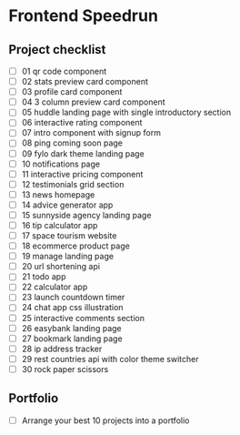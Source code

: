 # Frontend Speedrun

## Project checklist

- [ ] 01 qr code component
- [ ] 02 stats preview card component
- [ ] 03 profile card component
- [ ] 04 3 column preview card component
- [ ] 05 huddle landing page with single introductory section
- [ ] 06 interactive rating component
- [ ] 07 intro component with signup form
- [ ] 08 ping coming soon page
- [ ] 09 fylo dark theme landing page
- [ ] 10 notifications page
- [ ] 11 interactive pricing component
- [ ] 12 testimonials grid section
- [ ] 13 news homepage
- [ ] 14 advice generator app
- [ ] 15 sunnyside agency landing page
- [ ] 16 tip calculator app
- [ ] 17 space tourism website
- [ ] 18 ecommerce product page
- [ ] 19 manage landing page
- [ ] 20 url shortening api
- [ ] 21 todo app
- [ ] 22 calculator app
- [ ] 23 launch countdown timer
- [ ] 24 chat app css illustration
- [ ] 25 interactive comments section
- [ ] 26 easybank landing page
- [ ] 27 bookmark landing page
- [ ] 28 ip address tracker
- [ ] 29 rest countries api with color theme switcher
- [ ] 30 rock paper scissors

## Portfolio
- [ ] Arrange your best 10 projects into a portfolio
